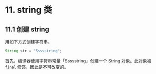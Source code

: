 # 11. string 类

## 11.1 创建 string

用如下方式创建字符串。  

```Java
String str = "Ssssstring";
```

首先，编译器使用字符串常量「Ssssstring」创建一个 String 对象。此对象被  ```final``` 修饰，因此是不可改变的。  